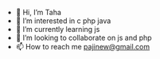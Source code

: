 - 👋 Hi, I’m Taha
- 👀 I’m interested in c php java
- 🌱 I’m currently learning js
- 💞️ I’m looking to collaborate on js and php
- 📫 How to reach me pajinew@gmail.com

<!---
paji1/paji1 is a ✨ special ✨ repository because its `README.md` (this file) appears on your GitHub profile.
You can click the Preview link to take a look at your changes.
--->

